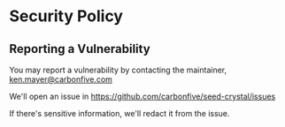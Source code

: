 # Security Policy

## Reporting a Vulnerability

You may report a vulnerability by contacting the maintainer, ken.mayer@carbonfive.com

We'll open an issue in https://github.com/carbonfive/seed-crystal/issues 

If there's sensitive information, we'll redact it from the issue. 
